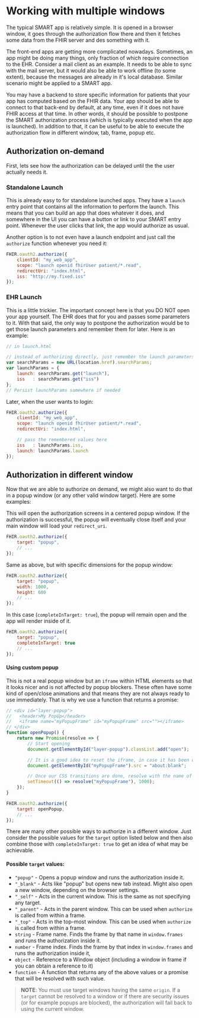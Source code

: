 # Working with multiple windows

The typical SMART app is relatively simple. It is opened in a browser window, it
goes through the authorization flow there and then it fetches some data from the
FHIR server and des something with it.

The front-end apps are getting more complicated nowadays. Sometimes, an app might
be doing many things, only fraction of which require connection to the EHR. Consider
a mail client as an example. It needs to be able to sync with the mail server, but
it would also be able to work offline (to some extent), because the messages are
already in it's local database. Similar scenario might be applied to a SMART app.

You may have a backend to store specific information for patients that your app
has computed based on the FHIR data. Your app should be able to connect to that
back-end by default, at any time, even if it does not have FHIR access at that time.
In other words, it should be possible to postpone the SMART authorization process 
(which is typically executed when the app is launched). In addition to that, it
can be useful to be able to execute the authorization flow in different window,
tab, frame, popup etc.

##  Authorization on-demand
First, lets see how the authorization can be delayed until the the user actually
needs it.

### Standalone Launch
This is already easy to for standalone launched apps. They have a `launch` entry
point that contains all the information to perform the launch. This means that
you can build an app that does whatever it does, and somewhere in the UI you can
have a button or link to your SMART entry point. Whenever the user clicks that
link, the app would authorize as usual.

Another option is to not even have a launch endpoint and just call the `authorize`
function whenever you need it:
```js
FHIR.oauth2.authorize({
    clientId: "my_web_app",
    scope: "launch openid fhirUser patient/*.read",
    redirectUri: "index.html",
    iss: "http://my.fixed.iss"
});
```

### EHR Launch
This is a little trickier. The important concept here is that you DO NOT open
your app yourself. The EHR does that for you and passes some parameters to it.
With that said, the only way to postpone the authorization would be to get those
launch parameters and remember them for later. Here is an example:

```js
// in launch.html

// instead of authorizing directly, just remember the launch parameters
var searchParams = new URL(location.href).searchParams;
var launchParams = {
    launch: searchParams.get("launch"),
    iss   : searchParams.get("iss")
};
// Persist launchParams somewhere if needed
```

Later, when the user wants to login:
```js
FHIR.oauth2.authorize({
    clientId: "my_web_app",
    scope: "launch openid fhirUser patient/*.read",
    redirectUri: "index.html",

    // pass the remembered values here
    iss   : launchParams.iss,
    launch: launchParams.launch
});
```

##  Authorization in different window
Now that we are able to authorize on demand, we might also want to do that in a
popup window (or any other valid window target). Here are some examples:

This will open the authorization screens in a centered popup window. If the
authorization is successful, the popup will eventually close itself and your
main window will load your `redirect_uri`.
```js
FHIR.oauth2.authorize({
    target: "popup",
    // ...
});
```

Same as above, but with specific dimensions for the popup window:
```js
FHIR.oauth2.authorize({
    target: "popup",
    width: 1000,
    height: 600
    // ...
});
```

In this case (`completeInTarget: true`), the popup will remain open and the app
will render inside of it.
```js
FHIR.oauth2.authorize({
    target: "popup",
    completeInTarget: true
    // ...
});
```

#### Using custom popup
This is not a real popup window but an `iframe` within HTML
elements so that it looks nicer and is not affected by popup blockers. These often have some kind of open/close animations and that means they are not always ready
to use immediately. That is why we use a function that returns a promise:
```js
// <div id="layer-popup">
//   <header>My PopUp</header>
//   <iframe name="myPopupFrame" id="myPopupFrame" src=""></iframe>
// </div>
function openPopup() {
    return new Promise(resolve => {
        // Start opening
        document.getElementById("layer-popup").classList.add("open");

        // It is a good idea to reset the iframe, in case it has been opened before
        document.getElementById("myPopupFrame").src = "about:blank";

        // Once our CSS transitions are done, resolve with the name of our frame
        setTimeout(() => resolve("myPopupFrame"), 1000);
    });
}

FHIR.oauth2.authorize({
    target: openPopup,
    // ...
});
```

There are many other possible ways to authorize in a different window. Just consider the possible values for the `target` option listed below and then also combine those with `completeInTarget: true` to get an idea of what may be achievable.

#### Possible `target` values:
- `"popup"` - Opens a popup window and runs the authorization inside it.
- `"_blank"` - Acts like "popup" but opens new tab instead. Might also open a new
  window, depending on the browser settings.
- `"_self"` - Acts in the current window. This is the same as not specifying any target.
- `"_parent"` - Acts in the parent window. This can be used when `authorize` is called
  from within a frame.
- `"_top"` - Acts in the top-most window. This can be used when `authorize` is called
  from within a frame.
- `string` - Frame name. Finds the frame by that name in `window.frames` and runs the
  authorization inside it.
- `number` - Frame index. Finds the frame by that index in `window.frames` and runs the
  authorization inside it,
- `object` - Reference to a Window object (including a window in frame if you can obtain a reference to it)
- `function` - A function that returns any of the above values or a promise that will
  be resolved with such value.

> **NOTE**: You must use target windows having the same `origin`. If a `target` cannot be resolved to a window or if there are security issues (or for example popups are blocked), the authorization will fail back to using the current window.
